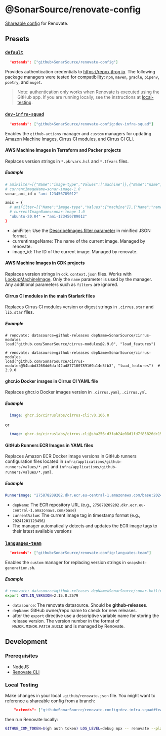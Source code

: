 # @SonarSource/renovate-config

[Shareable config](https://renovatebot.com/docs/config-presets/) for Renovate.

## Presets

### [`default`](default.json)

```json
  "extends": ["github>SonarSource/renovate-config"]
```

Provides authentication credentials to https://repox.jfrog.io. The following package managers were tested for compatibility: `npm`, `maven`, `gradle`, `pipenv`, `poetry`, and `nuget`.

> Note: authentication only works when Renovate is executed using the GitHub app. If you are running locally, see the instructions at [local-testing](#local-testing).

### [`dev-infra-squad`](dev-infra-squad.json)
```json
  "extends": ["github>SonarSource/renovate-config:dev-infra-squad"]
```

Enables the `github-actions` manager and `custom` managers for updating Amazon Machine Images, Cirrus CI modules, and Cirrus CI CLI.

#### AWS Machine Images in Terraform and Packer projects

Replaces version strings in `*.pkrvars.hcl` and `*.tfvars` files.

##### Example

```bash
# amiFilter=[{"Name":"image-type","Values":["machine"]},{"Name":"name","Values":["sonar-image"]},{"Name":"state","Values":["available"]},{"Name":"is-public","Values":["false"]}]
# currentImageName=sonar-image-1.0
sonar_ami_id = "ami-123456789012"

amis = {
  # amiFilter=[{"Name":"image-type","Values":["machine"]},{"Name":"name","Values":["sonar-image"]},{"Name":"state","Values":["available"]},{"Name":"is-public","Values":["false"]}]
  # currentImageName=sonar-image-1.0
  "ubuntu-20.04" = "ami-123456789012"
}
```

- amiFilter: Use
  the [DescribeImages filter parameter](https://docs.aws.amazon.com/AWSJavaScriptSDK/v3/latest/client/ec2/command/DescribeImagesCommand/) in
  minified JSON format.
- currentImageName: The name of the current image. Managed by renovate.
- image_id: The ID of the current image. Managed by renovate.

#### AWS Machine Images in CDK projects

Replaces version strings in `cdk.context.json` files. Works
with [LookupMachineImage](https://docs.aws.amazon.com/cdk/api/v2/python/aws_cdk.aws_ec2/LookupMachineImage.html). Only the `name` parameter
is used by the manager. Any additional parameters such as `filters` are ignored.

#### Cirrus CI modules in the main Starlark files

Replaces Cirrus CI modules version or digest strings in `.cirrus.star` and `lib.star` files.

##### Example

```starlark
# renovate: datasource=github-releases depName=SonarSource/cirrus-modules
load("github.com/SonarSource/cirrus-modules@2.9.0", "load_features")

# renovate: datasource=github-releases depName=SonarSource/cirrus-modules
load("github.com/SonarSource/cirrus-modules@54babd3268dd6daf42ad877100789169a14e5fb3", "load_features")  # 2.9.0
```

#### ghcr.io Docker images in Cirrus CI YAML file

Replaces ghcr.io Docker images version in `.cirrus.yaml`, `.cirrus.yml`.

##### Example

```yaml
  image: ghcr.io/cirruslabs/cirrus-cli:v0.106.0
```
or
```yaml
  image: ghcr.io/cirruslabs/cirrus-cli@sha256:d3fab24e08d1fd7f85826dc1513186bb5423710fdd497e6d9b85debd08d88b42 # v0.106.0
```

#### GitHub Runners ECR Images in YAML files

Replaces Amazon ECR Docker image versions in GitHub runners configuration files located in `infra/applications/github-runners/values/*.yml` and `infra/applications/github-runners/values/*.yaml`.

##### Example

```yaml
RunnerImage: "275878209202.dkr.ecr.eu-central-1.amazonaws.com/base:20241201123456"
```

- `depName`: The ECR repository URL (e.g., `275878209202.dkr.ecr.eu-central-1.amazonaws.com/base`)
- `currentValue`: The current image tag in timestamp format (e.g., `20241201123456`)
- The manager automatically detects and updates the ECR image tags to their latest available versions

### [`languages-team`](languages-team.json)
```json
  "extends": ["github>SonarSource/renovate-config:languates-team"]
```

Enables the `custom` manager for replacing version strings in `snapshot-generation.sh`.

##### Example

```bash
# renovate: datasource=github-releases depName=SonarSource/sonar-kotlin
export KOTLIN_VERSION=2.15.0.2579
```

- `datasource`: The renovate datasource. Should be **github-releases**.
- `depName`: GitHub owner/repo name to check for new releases.
- after the `export` directive use a descriptive variable name for storing the release version. The version number in the format
  of `MAJOR.MINOR.PATCH.BUILD` and is managed by Renovate.

## Development

### Prerequisites

- NodeJS
- [Renovate CLI](https://www.npmjs.com/package/renovate)

### Local Testing

Make changes in your local `.github/renovate.json` file. You might want to reference a shareable config from a branch:

```json
    "extends": ["github>SonarSource/renovate-config:dev-infra-squad#feat/BUILD-1234"]
```


then run Renovate locally:

```bash
GITHUB_COM_TOKEN=$(gh auth token) LOG_LEVEL=debug npx -- renovate --platform=local --secrets '{"REPOX_TOKEN": "${REPOX_TOKEN}"}'
```
